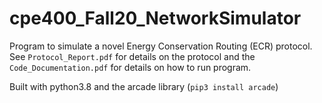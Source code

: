 # cpe400_Fall20_NetworkSimulator
Program to simulate a novel Energy Conservation Routing (ECR) protocol. See `Protocol_Report.pdf` for details on the protocol and the `Code_Documentation.pdf` for details on how to run program.

Built with python3.8 and the arcade library (`pip3 install arcade`)

